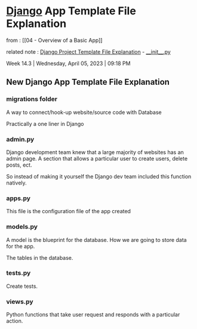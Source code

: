 # [Django](../Django.md) App Template File Explanation

from : [[04 - Overview of a Basic App]]

related note : [Django Project Template File Explanation](Django%20Project%20Template%20File%20Explanation.md) - [\_\_init\_\_.py](__init__.py.md)

Week 14.3 | Wednesday, April 05, 2023 | 09:18 PM

## New Django App Template File Explanation

### migrations folder

A way to connect/hook-up website/source code with Database

Practically a one liner in Django

### admin.py

Django development team knew that a large majority of websites has an admin page.
A section that allows a particular user to create users, delete posts, ect.

So instead of making it yourself the Django dev team included this function natively.

### apps.py

This file is the configuration file of the app created

### models.py

A model is the blueprint for the database.
How we are going to store data for the app.

The tables in the database.

### tests.py

Create tests.

### views.py

Python functions that take user request and responds with a particular action.
